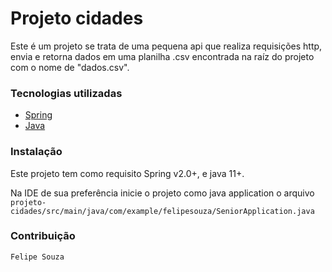 # Projeto cidades

Este é um projeto se trata de uma pequena api que realiza requisições http, envia e retorna dados em uma planilha .csv encontrada na raíz do projeto com o nome de "dados.csv".

### Tecnologias utilizadas
  
* [Spring](https://spring.io/)
* [Java](https://www.java.com/)

### Instalação

Este projeto tem como requisito Spring v2.0+, e java 11+.

Na IDE de sua preferência inicie o projeto como java application o arquivo ```projeto-cidades/src/main/java/com/example/felipesouza/SeniorApplication.java```

### Contribuição
    Felipe Souza
    